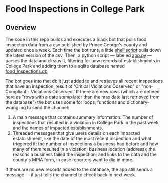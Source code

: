 # Food Inspections in College Park

## Overview
The code in this repo builds and executes a Slack bot that pulls food inspection data from a csv published by Prince George's county and updated once a week. Each time the bot runs, a little [shell script](https://github.com/sahanasjay/food-inspections-bot/blob/main/app.sh) pulls down the latest version of the csv. Then, a python script — labeled [app.py](https://github.com/sahanasjay/food-inspections-bot/blob/main/app.py) — parses the data and cleans it, filtering for new records of establishments in College Park and adding them to a sqlite database named [food_inspections.db](https://github.com/sahanasjay/food-inspections-bot/blob/main/food_inspections.db).  

The bot goes into that db it just added to and retrieves all recent inspections that have an inspection_result of 'Critical Violations Observed" or "non-Compliant - Violations Observed.' If there are new rows (which are defined here as "rows with a date stamp later than the max date last retrieved from the database") the bot uses some for loops, functions and dictionary-wrangling to send the channel:  

1. A main message that contains summary information: The number of inspections that resulted in a violation in College Park in the past week, and the names of impacted establishments.  
2. Threaded messages that give users details on each impacted establishment, like the date of the most recent inspection and what triggered it; the number of inspections a business had before and how many of them resulted in a violation; business location (address); the reasons a business failed the inspection; and links to the data and the county's MPIA form, in case reporters want to dig in more.

If there are no new records added to the database, the app still sends a message — it just tells the channel to check back in next week.
